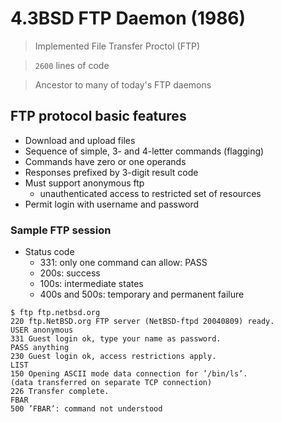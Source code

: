 # 4.3BSD FTP Daemon (1986)

> Implemented File Transfer Proctol (FTP)

> `2600` lines of code

> Ancestor to many of today's FTP daemons

## FTP protocol basic features
* Download and upload files
* Sequence of simple, 3- and 4-letter commands (flagging)
* Commands have zero or one operands
* Responses prefixed by 3-digit result code
* Must support anonymous ftp
    * unauthenticated access to restricted set of resources
* Permit login with username and password

### Sample FTP session
* Status code
    * 331: only one command can allow: PASS
    * 200s: success
    * 100s: intermediate states
    * 400s and 500s: temporary and permanent failure

```
$ ftp ftp.netbsd.org
220 ftp.NetBSD.org FTP server (NetBSD-ftpd 20040809) ready.
USER anonymous
331 Guest login ok, type your name as password.
PASS anything
230 Guest login ok, access restrictions apply.
LIST
150 Opening ASCII mode data connection for ’/bin/ls’.
(data transferred on separate TCP connection)
226 Transfer complete.
FBAR
500 ’FBAR’: command not understood
```



